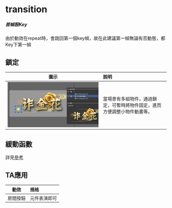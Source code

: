 # transition

##### 首幀設Key

由於動效在repeat時，會跳回第一個key幀，故在此建議第一幀無論有否動態，都Key下第一幀

## 鎖定

| 圖示 | 說明 |
| :---: | :--- |
| ![](.gitbook/assets/lock.png) | 當場景有多組物件，通過鎖定，可暫時將物件固定，進而方便調整小物件動畫等。 |

## 緩動函數

詳見[參考](https://greensock.com/ease-visualizer)

## TA應用

| 動效 | 規格 |
| :---: | :--- |
| 房間按鈕 | 元件表演即可 |



